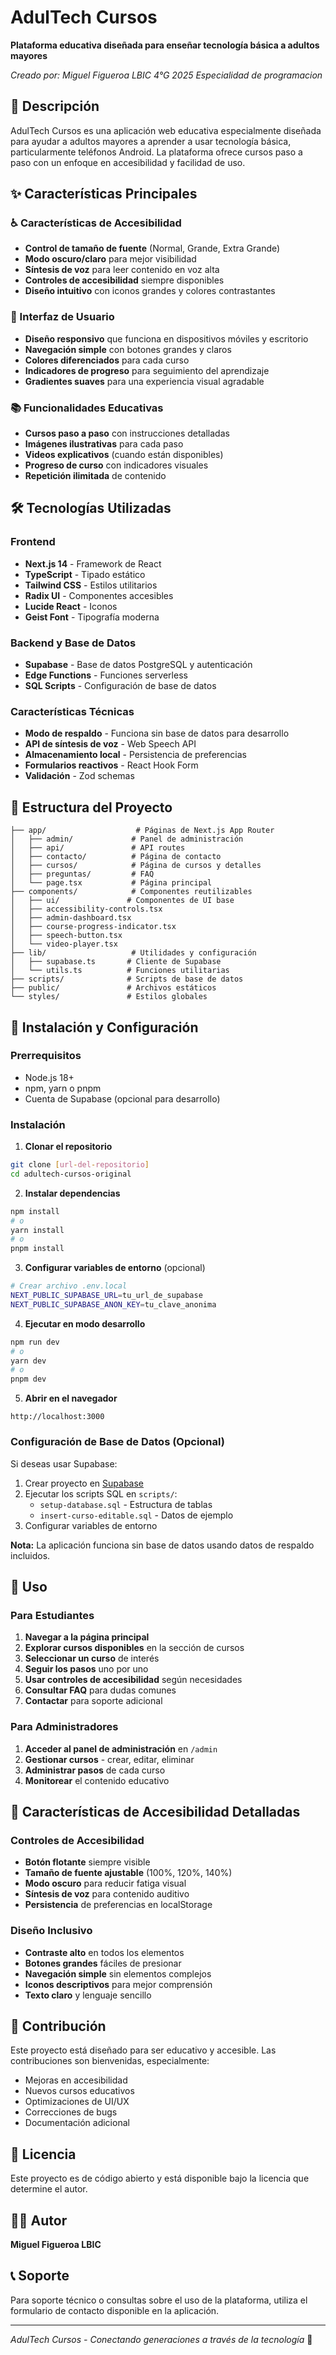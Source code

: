 # AdulTech Cursos

**Plataforma educativa diseñada para enseñar tecnología básica a adultos mayores**

*Creado por: Miguel Figueroa LBIC 4°G 2025 Especialidad de programacion*

## 📱 Descripción

AdulTech Cursos es una aplicación web educativa especialmente diseñada para ayudar a adultos mayores a aprender a usar tecnología básica, particularmente teléfonos Android. La plataforma ofrece cursos paso a paso con un enfoque en accesibilidad y facilidad de uso.

## ✨ Características Principales

### ♿ Características de Accesibilidad
- **Control de tamaño de fuente** (Normal, Grande, Extra Grande)
- **Modo oscuro/claro** para mejor visibilidad
- **Síntesis de voz** para leer contenido en voz alta
- **Controles de accesibilidad** siempre disponibles
- **Diseño intuitivo** con iconos grandes y colores contrastantes

### 🎨 Interfaz de Usuario
- **Diseño responsivo** que funciona en dispositivos móviles y escritorio
- **Navegación simple** con botones grandes y claros
- **Colores diferenciados** para cada curso
- **Indicadores de progreso** para seguimiento del aprendizaje
- **Gradientes suaves** para una experiencia visual agradable

### 📚 Funcionalidades Educativas
- **Cursos paso a paso** con instrucciones detalladas
- **Imágenes ilustrativas** para cada paso
- **Videos explicativos** (cuando están disponibles)
- **Progreso de curso** con indicadores visuales
- **Repetición ilimitada** de contenido

## 🛠️ Tecnologías Utilizadas

### Frontend
- **Next.js 14** - Framework de React
- **TypeScript** - Tipado estático
- **Tailwind CSS** - Estilos utilitarios
- **Radix UI** - Componentes accesibles
- **Lucide React** - Iconos
- **Geist Font** - Tipografía moderna

### Backend y Base de Datos
- **Supabase** - Base de datos PostgreSQL y autenticación
- **Edge Functions** - Funciones serverless
- **SQL Scripts** - Configuración de base de datos

### Características Técnicas
- **Modo de respaldo** - Funciona sin base de datos para desarrollo
- **API de síntesis de voz** - Web Speech API
- **Almacenamiento local** - Persistencia de preferencias
- **Formularios reactivos** - React Hook Form
- **Validación** - Zod schemas

## 📁 Estructura del Proyecto

```
├── app/                    # Páginas de Next.js App Router
│   ├── admin/             # Panel de administración
│   ├── api/               # API routes
│   ├── contacto/          # Página de contacto
│   ├── cursos/            # Página de cursos y detalles
│   ├── preguntas/         # FAQ
│   └── page.tsx           # Página principal
├── components/            # Componentes reutilizables
│   ├── ui/               # Componentes de UI base
│   ├── accessibility-controls.tsx
│   ├── admin-dashboard.tsx
│   ├── course-progress-indicator.tsx
│   ├── speech-button.tsx
│   └── video-player.tsx
├── lib/                   # Utilidades y configuración
│   ├── supabase.ts       # Cliente de Supabase
│   └── utils.ts          # Funciones utilitarias
├── scripts/              # Scripts de base de datos
├── public/               # Archivos estáticos
└── styles/               # Estilos globales
```

## 🚀 Instalación y Configuración

### Prerrequisitos
- Node.js 18+ 
- npm, yarn o pnpm
- Cuenta de Supabase (opcional para desarrollo)

### Instalación

1. **Clonar el repositorio**
```bash
git clone [url-del-repositorio]
cd adultech-cursos-original
```

2. **Instalar dependencias**
```bash
npm install
# o
yarn install
# o
pnpm install
```

3. **Configurar variables de entorno** (opcional)
```bash
# Crear archivo .env.local
NEXT_PUBLIC_SUPABASE_URL=tu_url_de_supabase
NEXT_PUBLIC_SUPABASE_ANON_KEY=tu_clave_anonima
```

4. **Ejecutar en modo desarrollo**
```bash
npm run dev
# o
yarn dev
# o
pnpm dev
```

5. **Abrir en el navegador**
```
http://localhost:3000
```

### Configuración de Base de Datos (Opcional)

Si deseas usar Supabase:

1. Crear proyecto en [Supabase](https://supabase.com)
2. Ejecutar los scripts SQL en `scripts/`:
   - `setup-database.sql` - Estructura de tablas
   - `insert-curso-editable.sql` - Datos de ejemplo
3. Configurar variables de entorno

**Nota:** La aplicación funciona sin base de datos usando datos de respaldo incluidos.

## 📖 Uso

### Para Estudiantes
1. **Navegar a la página principal**
2. **Explorar cursos disponibles** en la sección de cursos
3. **Seleccionar un curso** de interés
4. **Seguir los pasos** uno por uno
5. **Usar controles de accesibilidad** según necesidades
6. **Consultar FAQ** para dudas comunes
7. **Contactar** para soporte adicional

### Para Administradores
1. **Acceder al panel de administración** en `/admin`
2. **Gestionar cursos** - crear, editar, eliminar
3. **Administrar pasos** de cada curso
4. **Monitorear** el contenido educativo

## 🎯 Características de Accesibilidad Detalladas

### Controles de Accesibilidad
- **Botón flotante** siempre visible
- **Tamaño de fuente ajustable** (100%, 120%, 140%)
- **Modo oscuro** para reducir fatiga visual
- **Síntesis de voz** para contenido auditivo
- **Persistencia** de preferencias en localStorage

### Diseño Inclusivo
- **Contraste alto** en todos los elementos
- **Botones grandes** fáciles de presionar
- **Navegación simple** sin elementos complejos
- **Iconos descriptivos** para mejor comprensión
- **Texto claro** y lenguaje sencillo

## 🤝 Contribución

Este proyecto está diseñado para ser educativo y accesible. Las contribuciones son bienvenidas, especialmente:

- Mejoras en accesibilidad
- Nuevos cursos educativos
- Optimizaciones de UI/UX
- Correcciones de bugs
- Documentación adicional

## 📄 Licencia

Este proyecto es de código abierto y está disponible bajo la licencia que determine el autor.

## 👨‍💻 Autor

**Miguel Figueroa LBIC**

## 📞 Soporte

Para soporte técnico o consultas sobre el uso de la plataforma, utiliza el formulario de contacto disponible en la aplicación.

---

*AdulTech Cursos - Conectando generaciones a través de la tecnología* 💙